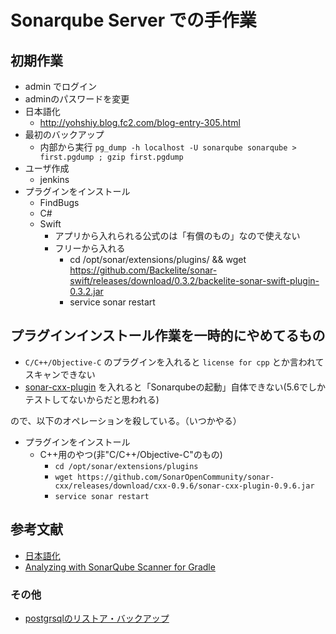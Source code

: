 # Sonarqube Server での手作業

## 初期作業

- admin でログイン
- adminのパスワードを変更
- 日本語化
    - http://yohshiy.blog.fc2.com/blog-entry-305.html
- 最初のバックアップ
    - 内部から実行 `pg_dump -h localhost -U sonarqube sonarqube > first.pgdump ; gzip first.pgdump`
- ユーザ作成
  - jenkins
- プラグインをインストール
  - FindBugs
  - C#
  - Swift
    - アプリから入れられる公式のは「有償のもの」なので使えない
    - フリーから入れる
      - cd /opt/sonar/extensions/plugins/ && wget https://github.com/Backelite/sonar-swift/releases/download/0.3.2/backelite-sonar-swift-plugin-0.3.2.jar
      - service sonar restart

## プラグインインストール作業を一時的にやめてるもの

- `C/C++/Objective-C` のプラグインを入れると `license for cpp` とか言われてスキャンできない
- [sonar-cxx-plugin](https://github.com/SonarOpenCommunity/sonar-cxx/releases) を入れると「Sonarqubeの起動」自体できない(5.6でしかテストしてないからだと思われる)

ので、以下のオペレーションを殺している。（いつかやる）

- プラグインをインストール
  - C++用のやつ(非"C/C++/Objective-C"のもの)
      - `cd /opt/sonar/extensions/plugins`
      - `wget https://github.com/SonarOpenCommunity/sonar-cxx/releases/download/cxx-0.9.6/sonar-cxx-plugin-0.9.6.jar`
      - `service sonar restart`

## 参考文献

- [日本語化](http://qiita.com/yo1000/items/0af36c8bc5e944c1e42a)
- [Analyzing with SonarQube Scanner for Gradle](http://docs.sonarqube.org/display/SCAN/Analyzing+with+SonarQube+Scanner+for+Gradle)

### その他

- [postgrsqlのリストア・バックアップ](http://qiita.com/rice_american/items/ceae28dad13c3977e3a8)
